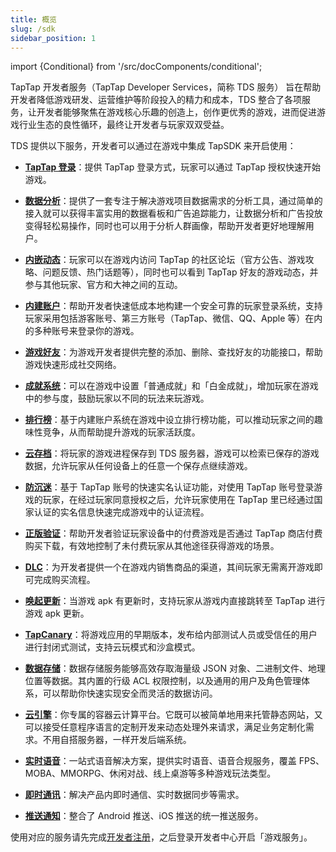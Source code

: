 ```yaml
---
title: 概览
slug: /sdk
sidebar_position: 1
---
```


import {Conditional} from '/src/docComponents/conditional';

TapTap 开发者服务（TapTap Developer Services，简称 TDS 服务） 旨在帮助开发者降低游戏研发、运营维护等阶段投入的精力和成本，TDS 整合了各项服务，让开发者能够聚焦在游戏核心乐趣的创造上，创作更优秀的游戏，进而促进游戏行业生态的良性循环，最终让开发者与玩家双双受益。

TDS 提供以下服务，开发者可以通过在游戏中集成 TapSDK 来开启使用：

- **[TapTap 登录](/sdk/taptap-login/features/)**：提供 TapTap 登录方式，玩家可以通过 TapTap 授权快速开始游戏。

- **[数据分析](/sdk/tapdb/features/)**：提供了一套专注于解决游戏项目数据需求的分析工具，通过简单的接入就可以获得丰富实用的数据看板和广告追踪能力，让数据分析和广告投放变得轻松易操作，同时也可以用于分析人群画像，帮助开发者更好地理解用户。

- **[内嵌动态](/sdk/embedded-moments/features/)**：玩家可以在游戏内访问 TapTap 的社区论坛（官方公告、游戏攻略、问题反馈、热门话题等），同时也可以看到 TapTap 好友的游戏动态，并参与其他玩家、官方和大神之间的互动。

- **[内建账户](/sdk/authentication/features/)**：帮助开发者快速低成本地构建一个安全可靠的玩家登录系统，支持玩家采用包括游客账号、第三方账号（TapTap、微信、QQ、Apple 等）在内的多种账号来登录你的游戏。

- **[游戏好友](/sdk/friends/features/)**：为游戏开发者提供完整的添加、删除、查找好友的功能接口，帮助游戏快速形成社交网络。

<Conditional region='cn'>

- **[成就系统](/sdk/achievement/features/)**：可以在游戏中设置「普通成就」和「白金成就」，增加玩家在游戏中的参与度，鼓励玩家以不同的玩法来玩游戏。

</Conditional>

- **[排行榜](/sdk/leaderboard/features/)**：基于内建账户系统在游戏中设立排行榜功能，可以推动玩家之间的趣味性竞争，从而帮助提升游戏的玩家活跃度。

- **[云存档](/sdk/gamesaves/features/)**：将玩家的游戏进程保存到 TDS 服务器，游戏可以检索已保存的游戏数据，允许玩家从任何设备上的任意一个保存点继续游戏。

<Conditional region='cn'>

- **[防沉迷](/sdk/anti-addiction/features/)**：基于 TapTap 账号的快速实名认证功能，对使用 TapTap 账号登录游戏的玩家，在经过玩家同意授权之后，允许玩家使用在 TapTap 里已经通过国家认证的实名信息快速完成游戏中的认证流程。

</Conditional>

- **[正版验证](/sdk/lisence/features/)**：帮助开发者验证玩家设备中的付费游戏是否通过 TapTap 商店付费购买下载，有效地控制了未付费玩家从其他途径获得游戏的场景。

- **[DLC](/sdk/dlc/features/)**：为开发者提供一个在游戏内销售商品的渠道，其间玩家无需离开游戏即可完成购买流程。

- **[唤起更新](/sdk/update/guide/)**：当游戏 apk 有更新时，支持玩家从游戏内直接跳转至 TapTap 进行游戏 apk 更新。

<Conditional region='cn'>

- **[TapCanary](/sdk/tap-canary/features/)**：将游戏应用的早期版本，发布给内部测试人员或受信任的用户进行封闭式测试，支持云玩模式和沙盒模式。

</Conditional>

- **[数据存储](/sdk/storage/features/)**：数据存储服务能够高效存取海量级 JSON 对象、二进制文件、地理位置等数据。其内置的行级 ACL 权限控制，以及通用的用户及角色管理体系，可以帮助你快速实现安全而灵活的数据访问。

- **[云引擎](/sdk/engine/overview/)**：你专属的容器云计算平台。它既可以被简单地用来托管静态网站，又可以接受任意程序语言的定制开发来动态处理外来请求，满足业务定制化需求。不用自搭服务器，一样开发后端系统。

- **[实时语音](/sdk/rtc/features/)**：一站式语音解决方案，提供实时语音、语音合规服务，覆盖 FPS、MOBA、MMORPG、休闲对战、线上桌游等多种游戏玩法类型。

- **[即时通讯](/sdk/im/features/)**：解决产品内即时通信、实时数据同步等需求。

- **[推送通知](/sdk/push/features/)**：整合了 Android 推送、iOS 推送的统一推送服务。

使用对应的服务请先完成[开发者注册](/store/store-register/)，之后登录开发者中心开启「游戏服务」。
